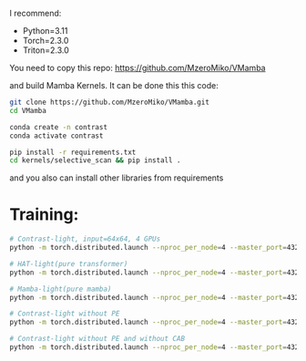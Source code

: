 I recommend:
- Python=3.11
- Torch=2.3.0
- Triton=2.3.0

You need to copy this repo:
https://github.com/MzeroMiko/VMamba

and build Mamba Kernels. It can be done this this code:

```bash
git clone https://github.com/MzeroMiko/VMamba.git
cd VMamba

conda create -n contrast
conda activate contrast

pip install -r requirements.txt
cd kernels/selective_scan && pip install .
```

and you also can install other libraries from requirements

# Training:

```bash
# Contrast-light, input=64x64, 4 GPUs
python -m torch.distributed.launch --nproc_per_node=4 --master_port=4321 train.py -opt options/Train/train_Contrast_light_x4.yml --launcher pytorch

# HAT-light(pure transformer)
python -m torch.distributed.launch --nproc_per_node=4 --master_port=4321 train.py -opt options/Train/train_HAT_light_x4.yml --launcher pytorch

# Mamba-light(pure mamba)
python -m torch.distributed.launch --nproc_per_node=4 --master_port=4321 train.py -opt options/Train/train_Mamba_light_x4.yml --launcher pytorch

# Contrast-light without PE
python -m torch.distributed.launch --nproc_per_node=4 --master_port=4321 train.py -opt options/Train/train_Contrast_light_no_pe_x4.yml --launcher pytorch

# Contrast-light without PE and without CAB
python -m torch.distributed.launch --nproc_per_node=4 --master_port=4321 train.py -opt options/Train/train_Contrast_light_no_pe_no_cab_x4.yml --launcher pytorch
```

